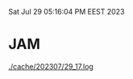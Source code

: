 Sat Jul 29 05:16:04 PM EEST 2023
# JAM
<a href='./cache/202307/29_17.log'>./cache/202307/29_17.log</a>
